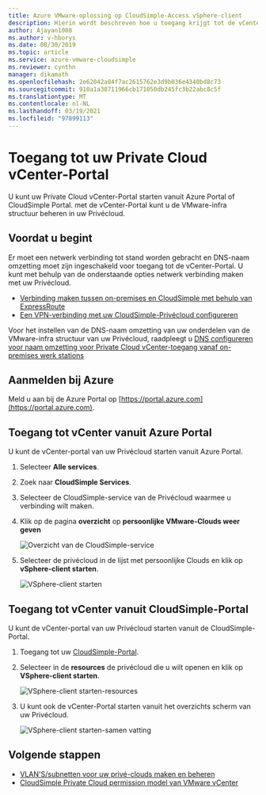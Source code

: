 ```yaml
---
title: Azure VMware-oplossing op CloudSimple-Access vSphere-client
description: Hierin wordt beschreven hoe u toegang krijgt tot de vCenter van uw Privécloud.
author: Ajayan1008
ms.author: v-hborys
ms.date: 08/30/2019
ms.topic: article
ms.service: azure-vmware-cloudsimple
ms.reviewer: cynthn
manager: dikamath
ms.openlocfilehash: 2e62042a84f7ac2615762e3d9b036e4340bd8c73
ms.sourcegitcommit: 910a1a38711966cb171050db245fc3b22abc8c5f
ms.translationtype: MT
ms.contentlocale: nl-NL
ms.lasthandoff: 03/19/2021
ms.locfileid: "97899113"
---
```

# <a name="access-your-private-cloud-vcenter-portal"></a>Toegang tot uw Private Cloud vCenter-Portal

U kunt uw Private Cloud vCenter-Portal starten vanuit Azure Portal of CloudSimple Portal.  met de vCenter-Portal kunt u de VMware-infra structuur beheren in uw Privécloud.

## <a name="before-you-begin"></a>Voordat u begint

Er moet een netwerk verbinding tot stand worden gebracht en DNS-naam omzetting moet zijn ingeschakeld voor toegang tot de vCenter-Portal.  U kunt met behulp van de onderstaande opties netwerk verbinding maken met uw Privécloud.

* [Verbinding maken tussen on-premises en CloudSimple met behulp van ExpressRoute](on-premises-connection.md)
* [Een VPN-verbinding met uw CloudSimple-Privécloud configureren](set-up-vpn.md)

Voor het instellen van de DNS-naam omzetting van uw onderdelen van de VMware-infra structuur van uw Privécloud, raadpleegt u [DNS configureren voor naam omzetting voor Private Cloud vCenter-toegang vanaf on-premises werk stations](on-premises-dns-setup.md)

## <a name="sign-in-to-azure"></a>Aanmelden bij Azure

Meld u aan bij de Azure Portal op [https://portal.azure.com](https://portal.azure.com).

## <a name="access-vcenter-from-azure-portal"></a>Toegang tot vCenter vanuit Azure Portal

U kunt de vCenter-portal van uw Privécloud starten vanuit Azure Portal.

1. Selecteer **Alle services**.

2. Zoek naar **CloudSimple Services**.

3. Selecteer de CloudSimple-service van de Privécloud waarmee u verbinding wilt maken.

4. Klik op de pagina **overzicht** op **persoonlijke VMware-Clouds weer geven**

    ![Overzicht van de CloudSimple-service](media/cloudsimple-service-overview.png)

5. Selecteer de privécloud in de lijst met persoonlijke Clouds en klik op **vSphere-client starten**.

    ![VSphere-client starten](media/cloudsimple-service-launch-vsphere-client.png)

## <a name="access-vcenter-from-cloudsimple-portal"></a>Toegang tot vCenter vanuit CloudSimple-Portal

U kunt de vCenter-portal van uw Privécloud starten vanuit de CloudSimple-Portal.

1. Toegang tot uw [CloudSimple-Portal](access-cloudsimple-portal.md).

2. Selecteer in de **resources** de privécloud die u wilt openen en klik op **VSphere-client starten**.

    ![VSphere-client starten-resources](media/cloudsimple-portal-resources-launch-vcenter.png)

3. U kunt ook de vCenter-Portal starten vanuit het overzichts scherm van uw Privécloud.

    ![VSphere-client starten-samen vatting](media/cloudsimple-resources-summary-launch-vcenter.png)

## <a name="next-steps"></a>Volgende stappen

* [VLAN'S/subnetten voor uw privé-clouds maken en beheren](create-vlan-subnet.md)
* [CloudSimple Private Cloud permission model van VMware vCenter](learn-private-cloud-permissions.md)